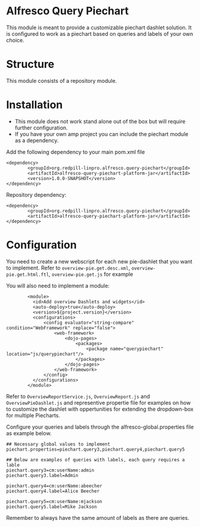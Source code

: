 # Alfresco Query Piechart
This module is meant to provide a customizable piechart dashlet solution. It is configured to work as a piechart based on queries and labels of your own choice.

# Structure
This module consists of a repository module.
# Installation

* This module does not work stand alone out of the box but will require further configuration.
* If you have your own amp project you can include the piechart module as a dependency.

Add the following dependency to your main pom.xml file
```
<dependency>
        <groupId>org.redpill-linpro.alfresco.query-piechart</groupId>
	    <artifactId>alfresco-query-piechart-platform-jar</artifactId>
        <version>1.0.0-SNAPSHOT</version>
</dependency>
```

Repository dependency:
```
<dependency>
        <groupId>org.redpill-linpro.alfresco.query-piechart</groupId>
        <artifactId>alfresco-query-piechart-platform-jar</artifactId>
</dependency>
```
# Configuration

You need to create a new webscript for each new pie-dashlet that you want to implement. Refer to `overview-pie.get.desc.xml`, `overview-pie.get.html.ftl`, `overview-pie.get.js` for example

You will also need to implement a module:
```
        <module>
          <id>Add overview Dashlets and widgets</id>
          <auto-deploy>true</auto-deploy>
          <version>${project.version}</version>
          <configurations>
              <config evaluator="string-compare" condition="WebFramework" replace="false">
                  <web-framework>
                      <dojo-pages>
                          <packages>
                              <package name="querypiechart" location="js/querypiechart"/>
                          </packages>
                      </dojo-pages>
                  </web-framework>
              </config>
          </configurations>
        </module>
```


Refer to `OverviewReportService.js`, `OverviewReport.js` and `OverviewPieDashlet.js` and representive propertie file for examples on how  to  customize the dashlet with oppertunities for extending the dropdown-box for multiple Piecharts.


Configure your queries and labels through the alfresco-global.properties file as example below.
```
## Necessary global values to implement
piechart.properties=piechart.query3,piechart.query4,piechart.query5

## Below are examples of queries with labels, each query requires a lable
piechart.query3=cm:userName:admin
piechart.query3.label=Admin

piechart.query4=cm:userName:abeecher
piechart.query4.label=Alice Beecher

piechart.query5=cm:userName:mjackson
piechart.query5.label=Mike Jackson
```

Remember to always have the same amount of labels as there are queries.
  
 
